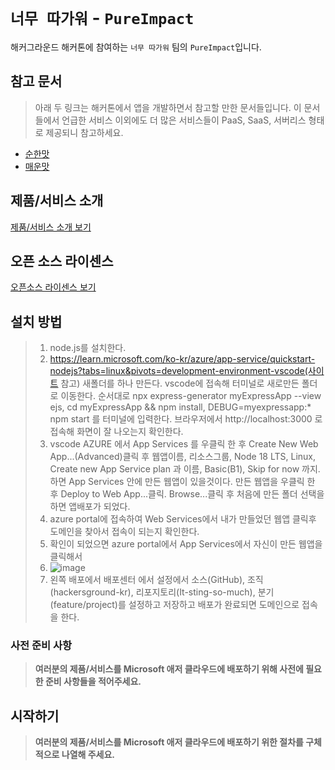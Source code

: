 # `너무 따가워` - `PureImpact`

해커그라운드 해커톤에 참여하는 `너무 따가워` 팀의 `PureImpact`입니다.

## 참고 문서

> 아래 두 링크는 해커톤에서 앱을 개발하면서 참고할 만한 문서들입니다. 이 문서들에서 언급한 서비스 이외에도 더 많은 서비스들이 PaaS, SaaS, 서버리스 형태로 제공되니 참고하세요.

- [순한맛](./REFERENCES_BASIC.md)
- [매운맛](./REFERENCES_ADVANCED.md)

## 제품/서비스 소개

<!-- 아래 링크는 지우지 마세요 -->
[제품/서비스 소개 보기](TOPIC.md)
<!-- 위 링크는 지우지 마세요 -->

## 오픈 소스 라이센스

<!-- 아래 링크는 지우지 마세요 -->
[오픈소스 라이센스 보기](./LICENSE)
<!-- 위 링크는 지우지 마세요 -->

## 설치 방법

> 1. node.js를 설치한다.
> 2. https://learn.microsoft.com/ko-kr/azure/app-service/quickstart-nodejs?tabs=linux&pivots=development-environment-vscode(사이트 참고) 새폴더를 하나 만든다. vscode에 접속해 터미널로 새로만든 폴더로 이동한다. 순서대로 npx express-generator myExpressApp --view ejs, cd myExpressApp && npm install, DEBUG=myexpressapp:* npm start 를 터미널에 입력한다. 브라우저에서 http://localhost:3000 로 접속해 화면이 잘 나오는지 확인한다.
> 3. vscode AZURE 에서 App Services 를 우클릭 한 후 Create New Web App...(Advanced)클릭 후 웹앱이름, 리소스그룹, Node 18 LTS, Linux, Create new App Service plan 과 이름, Basic(B1), Skip for now 까지. 하면 App Services 안에 만든 웹앱이 있을것이다. 만든 웹앱을 우클릭 한 후 Deploy to Web App...클릭. Browse...클릭 후 처음에 만든 폴더 선택을 하면 앱배포가 되었다.
> 4.  azure portal에 접속하여 Web Services에서 내가 만들었던 웹앱 클릭후 도메인을 찾아서 접속이 되는지 확인한다.
> 5.  확인이 되었으면 azure portal에서 App Services에서 자신이 만든 웹앱을 클릭해서
> 6.   ![image](https://github.com/hackersground-kr/It-sting-so-much/assets/120315780/35a23cb7-e85d-455a-a962-925bd8cf5857)
> 7.   왼쪽 배포에서 배포센터 에서 설정에서 소스(GitHub), 조직(hackersground-kr), 리포지토리(It-sting-so-much), 분기(feature/project)를 설정하고 저장하고 배포가 완료되면 도메인으로 접속을 한다.

### 사전 준비 사항

> **여러분의 제품/서비스를 Microsoft 애저 클라우드에 배포하기 위해 사전에 필요한 준비 사항들을 적어주세요.**

## 시작하기

> **여러분의 제품/서비스를 Microsoft 애저 클라우드에 배포하기 위한 절차를 구체적으로 나열해 주세요.**
